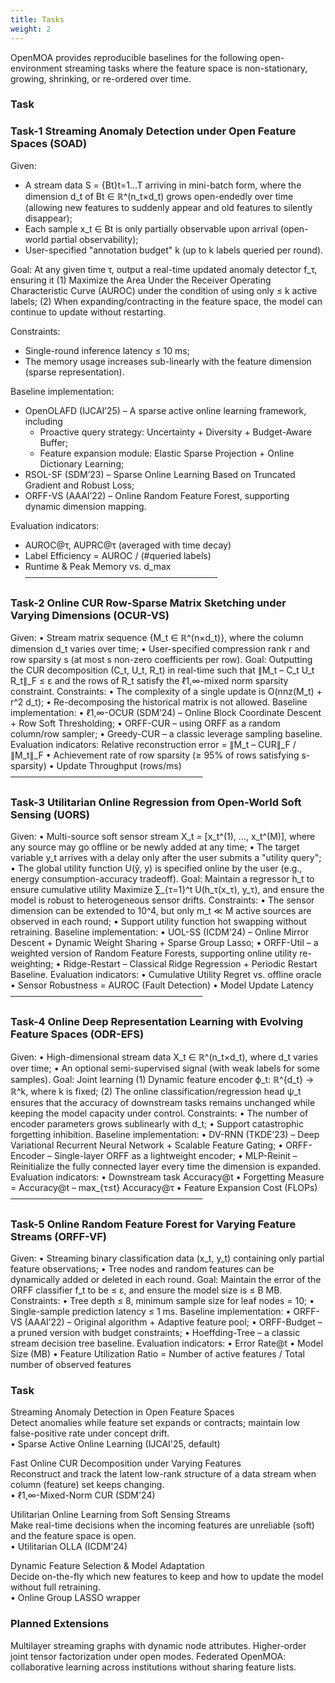 ```yaml
---
title: Tasks
weight: 2
---
```


OpenMOA provides reproducible baselines for the following open-environment streaming tasks where the feature space is non-stationary, growing, shrinking, or re-ordered over time.

### Task	

### Task-1 Streaming Anomaly Detection under Open Feature Spaces (SOAD)

Given:
- A stream data S = {Bt}t=1…T arriving in mini-batch form, where the dimension d_t of Bt ∈ ℝ^(n_t×d_t) grows open-endedly over time (allowing new features to suddenly appear and old features to silently disappear);
- Each sample x_t ∈ Bt is only partially observable upon arrival (open-world partial observability);
- User-specified "annotation budget" k (up to k labels queried per round).

Goal:
At any given time τ, output a real-time updated anomaly detector f_τ, ensuring it
(1) Maximize the Area Under the Receiver Operating Characteristic Curve (AUROC) under the condition of using only ≤ k active labels;
(2) When expanding/contracting in the feature space, the model can continue to update without restarting.

Constraints:
- Single-round inference latency ≤ 10 ms;
- The memory usage increases sub-linearly with the feature dimension (sparse representation).

Baseline implementation:
- OpenOLAFD (IJCAI’25) – A sparse active online learning framework, including
  - Proactive query strategy: Uncertainty + Diversity + Budget-Aware Buffer;
  - Feature expansion module: Elastic Sparse Projection + Online Dictionary Learning;
- RSOL-SF (SDM’23) – Sparse Online Learning Based on Truncated Gradient and Robust Loss;
- ORFF-VS (AAAI’22) – Online Random Feature Forest, supporting dynamic dimension mapping.

Evaluation indicators:
- AUROC@τ, AUPRC@τ (averaged with time decay)
- Label Efficiency = AUROC / (#queried labels)
- Runtime & Peak Memory vs. d_max
───────────────────────────────
### Task-2 Online CUR Row-Sparse Matrix Sketching under Varying Dimensions (OCUR-VS)
Given:
• Stream matrix sequence {M_t ∈ ℝ^(n×d_t)}, where the column dimension d_t varies over time;
• User-specified compression rank r and row sparsity s (at most s non-zero coefficients per row).
Goal:
Outputting the CUR decomposition (C_t, U_t, R_t) in real-time such that
∥M_t – C_t U_t R_t∥_F ≤ ε and the rows of R_t satisfy the ℓ1,∞-mixed norm sparsity constraint.
Constraints:
• The complexity of a single update is O(nnz(M_t) + r^2 d_t);
• Re-decomposing the historical matrix is not allowed.
Baseline implementation:
• ℓ1,∞-OCUR (SDM’24) – Online Block Coordinate Descent + Row Soft Thresholding;
• ORFF-CUR – using ORFF as a random column/row sampler;
• Greedy-CUR – a classic leverage sampling baseline.
Evaluation indicators:
Relative reconstruction error = ∥M_t – CUR∥_F / ∥M_t∥_F
• Achievement rate of row sparsity (≥ 95% of rows satisfying s-sparsity)
• Update Throughput (rows/ms)
───────────────────────────────
### Task-3 Utilitarian Online Regression from Open-World Soft Sensing (UORS)
Given:
• Multi-source soft sensor stream X_t = [x_t^(1), …, x_t^(M)], where any source may go offline or be newly added at any time;
• The target variable y_t arrives with a delay only after the user submits a "utility query";
• The global utility function U(ŷ, y) is specified online by the user (e.g., energy consumption-accuracy tradeoff).
Goal:
Maintain a regressor h_t to ensure cumulative utility
Maximize ∑_{τ=1}^t U(h_τ(x_τ), y_τ), and ensure the model is robust to heterogeneous sensor drifts.
Constraints:
• The sensor dimension can be extended to 10^4, but only m_t ≪ M active sources are observed in each round;
• Support utility function hot swapping without retraining.
Baseline implementation:
• UOL-SS (ICDM’24) – Online Mirror Descent + Dynamic Weight Sharing + Sparse Group Lasso;
• ORFF-Util – a weighted version of Random Feature Forests, supporting online utility re-weighting;
• Ridge-Restart – Classical Ridge Regression + Periodic Restart Baseline.
Evaluation indicators:
• Cumulative Utility Regret vs. offline oracle
• Sensor Robustness = AUROC (Fault Detection)
• Model Update Latency
───────────────────────────────
### Task-4 Online Deep Representation Learning with Evolving Feature Spaces (ODR-EFS)
Given:
• High-dimensional stream data X_t ∈ ℝ^(n_t×d_t), where d_t varies over time;
• An optional semi-supervised signal (with weak labels for some samples).
Goal:
Joint learning
(1) Dynamic feature encoder ϕ_t: ℝ^{d_t} → ℝ^k, where k is fixed;
(2) The online classification/regression head ψ_t ensures that the accuracy of downstream tasks remains unchanged while keeping the model capacity under control.
Constraints:
• The number of encoder parameters grows sublinearly with d_t;
• Support catastrophic forgetting inhibition.
Baseline implementation:
• DV-RNN (TKDE’23) – Deep Variational Recurrent Neural Network + Scalable Feature Gating;
• ORFF-Encoder – Single-layer ORFF as a lightweight encoder;
• MLP-Reinit – Reinitialize the fully connected layer every time the dimension is expanded.
Evaluation indicators:
• Downstream task Accuracy@t
• Forgetting Measure = Accuracy@t – max_{τ≤t} Accuracy@τ
• Feature Expansion Cost (FLOPs)
───────────────────────────────
### Task-5 Online Random Feature Forest for Varying Feature Streams (ORFF-VF)
Given:
• Streaming binary classification data (x_t, y_t) containing only partial feature observations;
• Tree nodes and random features can be dynamically added or deleted in each round.
Goal:
Maintain the error of the ORFF classifier f_t to be ≤ ε, and ensure the model size is ≤ B MB.
Constraints:
• Tree depth ≤ 8, minimum sample size for leaf nodes = 10;
• Single-sample prediction latency ≤ 1 ms.
Baseline implementation:
• ORFF-VS (AAAI’22) – Original algorithm + Adaptive feature pool;
• ORFF-Budget – a pruned version with budget constraints;
• Hoeffding-Tree – a classic stream decision tree baseline.
Evaluation indicators:
• Error Rate@t
• Model Size (MB)
• Feature Utilization Ratio = Number of active features / Total number of observed features

### Task	

Streaming Anomaly Detection in Open Feature Spaces	
Detect anomalies while feature set expands or contracts; maintain low false-positive rate under concept drift.	
• Sparse Active Online Learning (IJCAI'25, default)


Fast Online CUR Decomposition under Varying Features	
Reconstruct and track the latent low-rank structure of a data stream when column (feature) set keeps changing.	
• ℓ1,∞-Mixed-Norm CUR (SDM'24)

Utilitarian Online Learning from Soft Sensing Streams	
Make real-time decisions when the incoming features are unreliable (soft) and the feature space is open.	
• Utilitarian OLLA (ICDM'24)

Dynamic Feature Selection & Model Adaptation	
Decide on-the-fly which new features to keep and how to update the model without full retraining.	
• Online Group LASSO wrapper



### Planned Extensions
Multilayer streaming graphs with dynamic node attributes.
Higher-order joint tensor factorization under open modes.
Federated OpenMOA: collaborative learning across institutions without sharing feature lists.
